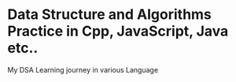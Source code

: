 # Data Structure and Algorithms Practice in Cpp, JavaScript, Java etc..

My DSA Learning journey in various Language
